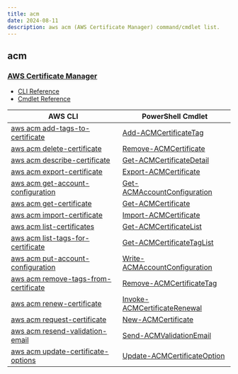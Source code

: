 ```yaml
---
title: acm
date: 2024-08-11
description: aws acm (AWS Certificate Manager) command/cmdlet list.
---
```


## acm

### [AWS Certificate Manager](https://aws.amazon.com/certificate-manager/)

* [CLI Reference](https://awscli.amazonaws.com/v2/documentation/api/latest/reference/acm/index.html)
* [Cmdlet Reference](https://docs.aws.amazon.com/powershell/latest/reference/items/AWS_Certificate_Manager_cmdlets.html)

|AWS CLI|PowerShell Cmdlet|
|----|----|
|[aws acm add-tags-to-certificate](https://awscli.amazonaws.com/v2/documentation/api/latest/reference/acm/add-tags-to-certificate.html)|[Add-ACMCertificateTag](https://docs.aws.amazon.com/powershell/latest/reference/items/Add-ACMCertificateTag.html)|
|[aws acm delete-certificate](https://awscli.amazonaws.com/v2/documentation/api/latest/reference/acm/delete-certificate.html)|[Remove-ACMCertificate](https://docs.aws.amazon.com/powershell/latest/reference/items/Remove-ACMCertificate.html)|
|[aws acm describe-certificate](https://awscli.amazonaws.com/v2/documentation/api/latest/reference/acm/describe-certificate.html)|[Get-ACMCertificateDetail](https://docs.aws.amazon.com/powershell/latest/reference/items/Get-ACMCertificateDetail.html)|
|[aws acm export-certificate](https://awscli.amazonaws.com/v2/documentation/api/latest/reference/acm/export-certificate.html)|[Export-ACMCertificate](https://docs.aws.amazon.com/powershell/latest/reference/items/Export-ACMCertificate.html)|
|[aws acm get-account-configuration](https://awscli.amazonaws.com/v2/documentation/api/latest/reference/acm/get-account-configuration.html)|[Get-ACMAccountConfiguration](https://docs.aws.amazon.com/powershell/latest/reference/items/Get-ACMAccountConfiguration.html)|
|[aws acm get-certificate](https://awscli.amazonaws.com/v2/documentation/api/latest/reference/acm/get-certificate.html)|[Get-ACMCertificate](https://docs.aws.amazon.com/powershell/latest/reference/items/Get-ACMCertificate.html)|
|[aws acm import-certificate](https://awscli.amazonaws.com/v2/documentation/api/latest/reference/acm/import-certificate.html)|[Import-ACMCertificate](https://docs.aws.amazon.com/powershell/latest/reference/items/Import-ACMCertificate.html)|
|[aws acm list-certificates](https://awscli.amazonaws.com/v2/documentation/api/latest/reference/acm/list-certificates.html)|[Get-ACMCertificateList](https://docs.aws.amazon.com/powershell/latest/reference/items/Get-ACMCertificateList.html)|
|[aws acm list-tags-for-certificate](https://awscli.amazonaws.com/v2/documentation/api/latest/reference/acm/list-tags-for-certificate.html)|[Get-ACMCertificateTagList](https://docs.aws.amazon.com/powershell/latest/reference/items/Get-ACMCertificateTagList.html)|
|[aws acm put-account-configuration](https://awscli.amazonaws.com/v2/documentation/api/latest/reference/acm/put-account-configuration.html)|[Write-ACMAccountConfiguration](https://docs.aws.amazon.com/powershell/latest/reference/items/Write-ACMAccountConfiguration.html)|
|[aws acm remove-tags-from-certificate](https://awscli.amazonaws.com/v2/documentation/api/latest/reference/acm/remove-tags-from-certificate.html)|[Remove-ACMCertificateTag](https://docs.aws.amazon.com/powershell/latest/reference/items/Remove-ACMCertificateTag.html)|
|[aws acm renew-certificate](https://awscli.amazonaws.com/v2/documentation/api/latest/reference/acm/renew-certificate.html)|[Invoke-ACMCertificateRenewal](https://docs.aws.amazon.com/powershell/latest/reference/items/Invoke-ACMCertificateRenewal.html)|
|[aws acm request-certificate](https://awscli.amazonaws.com/v2/documentation/api/latest/reference/acm/request-certificate.html)|[New-ACMCertificate](https://docs.aws.amazon.com/powershell/latest/reference/items/New-ACMCertificate.html)|
|[aws acm resend-validation-email](https://awscli.amazonaws.com/v2/documentation/api/latest/reference/acm/resend-validation-email.html)|[Send-ACMValidationEmail](https://docs.aws.amazon.com/powershell/latest/reference/items/Send-ACMValidationEmail.html)|
|[aws acm update-certificate-options](https://awscli.amazonaws.com/v2/documentation/api/latest/reference/acm/update-certificate-options.html)|[Update-ACMCertificateOption](https://docs.aws.amazon.com/powershell/latest/reference/items/Update-ACMCertificateOption.html)|

